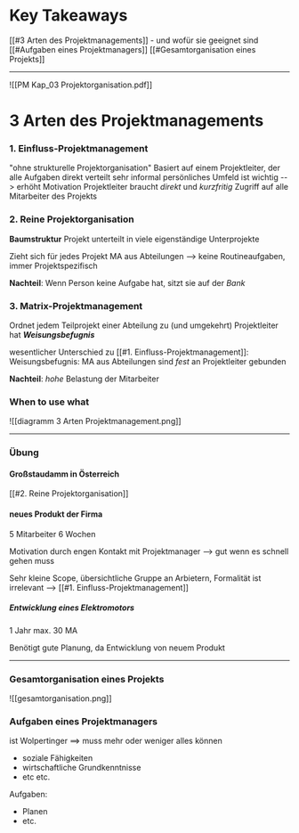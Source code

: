 # Key Takeaways
[[#3 Arten des Projektmanagements]] - und wofür sie geeignet sind
[[#Aufgaben eines Projektmanagers]]
[[#Gesamtorganisation eines Projekts]]

---

![[PM Kap_03 Projektorganisation.pdf]]
# 3 Arten des Projektmanagements
### 1. Einfluss-Projektmanagement
"ohne strukturelle Projektorganisation"
Basiert auf einem Projektleiter, der alle Aufgaben direkt verteilt
sehr informal
persönliches Umfeld ist wichtig --> erhöht Motivation
Projektleiter braucht _direkt_ und _kurzfritig_ Zugriff auf alle Mitarbeiter des Projekts

### 2. Reine Projektorganisation
**Baumstruktur**
Projekt unterteilt in viele eigenständige Unterprojekte

Zieht sich für jedes Projekt MA aus Abteilungen --> keine Routineaufgaben, immer Projektspezifisch

**Nachteil**: Wenn Person keine Aufgabe hat, sitzt sie auf der _Bank_


### 3. Matrix-Projektmanagement
Ordnet jedem Teilprojekt einer Abteilung zu (und umgekehrt)
Projektleiter hat **_Weisungsbefugnis_**

wesentlicher Unterschied zu [[#1. Einfluss-Projektmanagement]]:
Weisungsbefugnis: MA aus Abteilungen sind _fest_ an Projektleiter gebunden

**Nachteil**: _hohe_ Belastung der Mitarbeiter


### When to use what
![[diagramm 3 Arten Projektmanagement.png]]


<hr>


### Übung

#### Großstaudamm in Österreich
[[#2. Reine Projektorganisation]]

#### neues Produkt der Firma
5 Mitarbeiter
6 Wochen

Motivation durch engen Kontakt mit Projektmanager --> gut wenn es schnell gehen muss

Sehr kleine Scope, übersichtliche Gruppe an Arbietern, Formalität ist irrelevant
--> [[#1. Einfluss-Projektmanagement]]

##### Entwicklung eines Elektromotors
1 Jahr
max. 30 MA

Benötigt gute Planung, da Entwicklung von neuem Produkt





<hr>



### Gesamtorganisation eines Projekts
![[gesamtorganisation.png]]
### Aufgaben eines Projektmanagers
ist Wolpertinger
==> muss mehr oder weniger alles können


- soziale Fähigkeiten
- wirtschaftliche Grundkenntnisse
- etc etc.

Aufgaben:
- Planen 
- etc.



